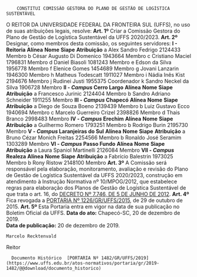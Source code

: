         CONSTITUI COMISSÃO GESTORA DO PLANO DE GESTÃO DE LOGÍSTICA SUSTENTÁVEL  

 O REITOR DA UNIVERSIDADE FEDERAL DA FRONTEIRA SUL (UFFS), no uso de suas atribuições legais, resolve:   **Art. 1º**  Criar a Comissão Gestora do Plano de Gestão de Logística Sustentável da UFFS 2020/2023.   **Art. 2º**  Designar, como membros desta comissão, os seguintes servidores: **I - Reitoria**     **Alínea**   **Nome**   **Siape**   **Atribuição**     a   Alex Sandro Fedrigo   2124433   Membro     b   César Augusto Di Domenico   1943664   Membro     c   Cristiano Maciel   1796831   Membro     d   Daniel Biasoli   1081243   Membro     e   Edson da Silva   1956778   Membro     f   Elenice Gomes   1454689   Membro     g   Jovani Lanzarin   1946300   Membro     h   Matheus Todescatt   1911027   Membro     i   Nádia Inês Kist   2194676   Membro     j   Rudinei Justi   1955375   Coordenador     k   Sandro Neckel da Silva   1906728   Membro       **II - *Campus*  Cerro Largo**     **Alínea**   **Nome**   **Siape**   **Atribuição**     a   Francesco Jurinic   2124404   Membro     b   Sandro Adriano Schneider   1911255   Membro       **III - *Campus*  Chapecó**     **Alínea**   **Nome**   **Siape**   **Atribuição**     a   Diego de Souza Boeno   2139439   Membro     b   Luiz Gustavo Ecco   1940694   Membro     c   Marcelo Guerreiro Crizel   2398826   Membro     d   Thais Branco   2998483   Membro       **IV - *Campus*  Erechim**     **Alínea**   **Nome**   **Siape**   **Atribuição**     a   Guilhermo Romero   1793251   Membro     b   Rodrigo Burin   2195730   Membro       **V - *Campus*  Laranjeiras do Sul**     **Alínea**   **Nome**   **Siape**   **Atribuição**     a   Bruno Cézar Monich Freitas   2254566   Membro     b   Ronaldo José Seramim   1303289   Membro       **VI - *Campus*  Passo Fundo**     **Alínea**   **Nome**   **Siape**   **Atribuição**     a   Laura Spaniol Martinelli   2126084   Membro       **VII - *Campus*  Realeza**     **Alínea**   **Nome**   **Siape**   **Atribuição**     a   Fabrício Balestrin   1973025   Membro     b   Rony Ristow   2148100   Membro       **Art. 3º**  A Comissão será responsável pela elaboração, monitoramento, avaliação e revisão do Plano de Gestão de Logística Sustentável da UFFS 2020/2023, construção em atendimento à Instrução Normativa nº 10/MPOG/2012, que estabelece regras para elaboração dos Planos de Gestão de Logística Sustentável de que trata o art. 16, do [DECRETO Nº 7.746, DE 5 DE JUNHO DE 2012](http://www.planalto.gov.br/ccivil_03/_Ato2011-2014/2012/Decreto/D7746.htm).   **Art. 4º**  Fica revogada a [PORTARIA Nº 1226/GR/UFFS/2015](https://www.uffs.edu.br/atos-normativos/portaria/gr/2015-1226), de 29 de outubro de 2015.   **Art. 5º**  Esta Portaria entra em vigor na data de sua publicação no Boletim Oficial da UFFS.        **Data do ato:** Chapecó-SC, 20 de dezembro de 2019.   
 **Data de publicação:**  20 de dezembro de 2019. 

    Marcelo Recktenvald   
 Reitor 

      Documento Histórico  [PORTARIA Nº 1482/GR/UFFS/2019](https://www.uffs.edu.br/atos-normativos/portaria/gr/2019-1482/@@download/documento_historico)     
      